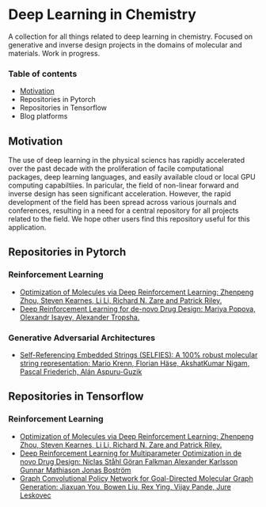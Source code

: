 # Deep Learning in Chemistry
A collection for all things related to deep learning in chemistry. Focused on generative and inverse design projects in the domains of molecular and materials. Work in progress.


### Table of contents

* [Motivation](#motivation)
* Repositories in Pytorch
* Repositories in Tensorflow
* Blog platforms


## Motivation

The use of deep learning in the physical sciencs has rapidly accelerated over the past decade with the proliferation of facile computational packages, deep learning languages, and easily available cloud or local GPU computing capabiltiies. In paricular, the field of non-linear forward and inverse design has seen significant acceleration. However, the rapid development of the field has been spread across various journals and conferences, resulting in a need for a central repository for all projects related to the field. We hope other users find this repository useful for this application.

## Repositories in Pytorch
### Reinforcement Learning
* [ Optimization of Molecules via Deep Reinforcement Learning: Zhenpeng Zhou, Steven Kearnes, Li Li, Richard N. Zare and Patrick Riley.](https://github.com/EXJUSTICE/MolDQN-pytorch)
* [Deep Reinforcement Learning for de-novo Drug Design: Mariya Popova, Olexandr Isayev, Alexander Tropsha.](https://github.com/isayev/ReLeaSE)

### Generative Adversarial Architectures
* [Self-Referencing Embedded Strings (SELFIES): A 100% robust molecular string representation: Mario Krenn, Florian Häse, AkshatKumar Nigam, Pascal Friederich, Alán Aspuru-Guzik](https://github.com/aspuru-guzik-group/selfies)

## Repositories in Tensorflow
### Reinforcement Learning
* [Optimization of Molecules via Deep Reinforcement Learning: Zhenpeng Zhou, Steven Kearnes, Li Li, Richard N. Zare and Patrick Riley.](https://github.com/google-research/google-research/tree/master/mol_dqn)
* [Deep Reinforcement Learning for Multiparameter Optimization in de novo Drug Design: Niclas Ståhl Göran Falkman Alexander Karlsson Gunnar Mathiason Jonas Boström](https://github.com/stan-his/DeepFMPO)
* [Graph Convolutional Policy Network for Goal-Directed Molecular Graph Generation: Jiaxuan You, Bowen Liu, Rex Ying, Vijay Pande, Jure Leskovec](https://github.com/bowenliu16/rl_graph_generation)

